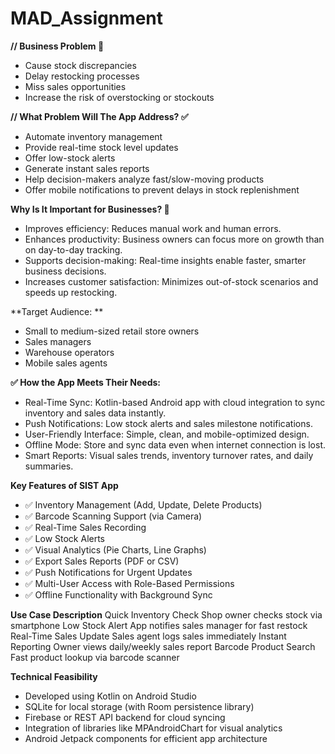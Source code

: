 # MAD_Assignment

**// Business Problem 🛑**
- Cause stock discrepancies
- Delay restocking processes
- Miss sales opportunities
- Increase the risk of overstocking or stockouts

**// What Problem Will The App Address? ✅**
- Automate inventory management
- Provide real-time stock level updates
- Offer low-stock alerts
- Generate instant sales reports
- Help decision-makers analyze fast/slow-moving products
- Offer mobile notifications to prevent delays in stock replenishment

**Why Is It Important for Businesses? 🎯**
- Improves efficiency: Reduces manual work and human errors.
- Enhances productivity: Business owners can focus more on growth than on day-to-day tracking.
- Supports decision-making: Real-time insights enable faster, smarter business decisions.
- Increases customer satisfaction: Minimizes out-of-stock scenarios and speeds up restocking.

**Target Audience: **
  - Small to medium-sized retail store owners
  - Sales managers
  - Warehouse operators
  - Mobile sales agents

**✅ How the App Meets Their Needs:**
  - Real-Time Sync: Kotlin-based Android app with cloud integration to sync inventory and sales data instantly.
  - Push Notifications: Low stock alerts and sales milestone notifications.
  - User-Friendly Interface: Simple, clean, and mobile-optimized design.
  - Offline Mode: Store and sync data even when internet connection is lost.
  - Smart Reports: Visual sales trends, inventory turnover rates, and daily summaries.

**Key Features of SIST App**
- ✅ Inventory Management (Add, Update, Delete Products)
- ✅ Barcode Scanning Support (via Camera)
- ✅ Real-Time Sales Recording
- ✅ Low Stock Alerts
- ✅ Visual Analytics (Pie Charts, Line Graphs)
- ✅ Export Sales Reports (PDF or CSV)
- ✅ Push Notifications for Urgent Updates
- ✅ Multi-User Access with Role-Based Permissions
- ✅ Offline Functionality with Background Sync

**Use Case	                    Description**
Quick Inventory Check	        Shop owner checks stock via smartphone
Low Stock Alert        	      App notifies sales manager for fast restock
Real-Time Sales Update	      Sales agent logs sales immediately
Instant Reporting	            Owner views daily/weekly sales report
Barcode Product Search	      Fast product lookup via barcode scanner  

**Technical Feasibility**
  - Developed using Kotlin on Android Studio
  - SQLite for local storage (with Room persistence library)
  - Firebase or REST API backend for cloud syncing
  - Integration of libraries like MPAndroidChart for visual analytics
  - Android Jetpack components for efficient app architecture
